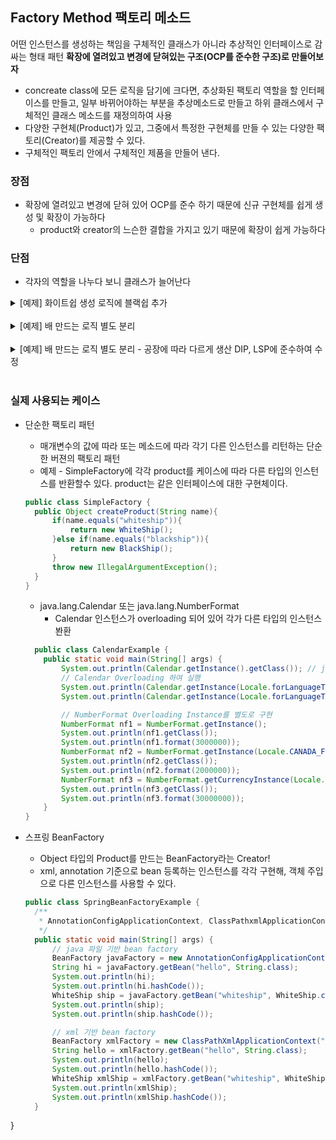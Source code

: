## Factory Method 팩토리 메소드
어떤 인스턴스를 생성하는 책임을 구체적인 클래스가 아니라 추상적인 인터페이스로 감싸는 형태 패턴
**확장에 열려있고 변경에 닫혀있는 구조(OCP를 준수한 구조)로 만들어보자**
- concreate class에 모든 로직을 담기에 크다면, 추상화된 팩토리 역할을 할 인터페이스를 만들고, 일부 바뀌어야하는 부분을 추상메소드로 만들고 하위 클래스에서 구체적인 클래스 메소드를 재정의하여 사용 
- 다양한 구현체(Product)가 있고, 그중에서 특정한 구현체를 만들 수 있는 다양한 팩토리(Creator)를 제공할 수 있다. 
- 구체적인 팩토리 안에서 구체적인 제품을 만들어 낸다. 

### 장점
  - 확장에 열려있고 변경에 닫혀 있어 OCP를 준수 하기 때문에 신규 구현체를 쉽게 생성 및 확장이 가능하다
    - product와 creator의 느슨한 결합을 가지고 있기 때문에 확장이 쉽게 가능하다  
###  단점
  - 각자의 역할을 나누다 보니 클래스가 늘어난다

<details>
<summary> [예제] 화이트쉽 생성 로직에 블랙쉽 추가 </summary>
<div markdown="1">

```java
@Data
public class Ship {
    String name;
    String logo;
    String color;
}

/**
 * 배 생성 비지니스 로직 모두 포함
 */
public class ShipFactory {
    
    static final String BLACKSHIP = "blackship";
    static final String WHILESHIP = "whiteship";

    public static Ship orderShip(String name, String email) {
        // validate
        if(name.isEmpty()){
            throw new IllegalArgumentException("배 이름을 지어주세요");
        }
        if(email.isEmpty()){
            throw new IllegalArgumentException("연락처를 남겨주세요.");
        }

        prepareFor(name);

        Ship ship = new Ship();
        ship.setName(name);

        // Customizing for specific name
        if(name.equalsIgnoreCase(WHILESHIP)){
            ship.setLogo("\uD83D\uDEE5");
        } else if (name.equalsIgnoreCase(BLACKSHIP)) {
            ship.setLogo("블랙쉽로고");
        }
        
        // Coloring 
        if(name.equalsIgnoreCase(BLACKSHIP)){
            ship.setColor("black");
        } else if (name.equalsIgnoreCase(WHILESHIP)) {
            ship.setColor("while");
        }

        sendEmailTo(email, ship);
        return ship;
    }

    private static void sendEmailTo(String email, Ship ship) {
        System.out.println(ship.name + " 다 만들었습니다.");
    }

    private static void prepareFor(String name) {
        System.out.println(name + " 만들 준비 중");
    }
}

/**
 * 배 생성을 위한 클라이언트에서 호출
 */
public class Client {
    public static void main(String[] args){
        Client client = new Client();

        Ship whiteShip = ShipFactory.orderShip("WhiteShip", "keesun@gamil.com");
        System.out.println(whiteShip);

        Ship blackShip = ShipFactory.orderShip("blackShip", "keesun@gmail.com");
        System.out.println(blackShip);

    }
}

```

</div>
</details>
<br>

<details>
<summary> [예제] 배 만드는 로직 별도 분리 </summary>
<div markdown="1">

<details>
<summary> [예제] 배 만드는 로직 별도 분리 - Factory 생성 </summary>
<div markdown="1">

```java
// 공통 비지니스 로직 - 배 공정 부분 인터페이스로 생성 
//(자바8 이전은 추상클래스로 생성해야함 default 안되서..)
public interface ShipFactory {
    default Ship orderShip(String name, String email){
        validate(name, email);
        prepareFor(name);
        Ship ship = createShip();
        sendEmailTo(email, ship);
        return ship;
    }

    Ship createShip();

    default void validate(String name, String email){
        if(name.isEmpty()){
            throw new IllegalArgumentException("배 이름을 지어주세요");
        }
        if(email.isEmpty()){
            throw new IllegalArgumentException("연락처를 남겨주세요.");
        }
    }

    default void sendEmailTo(String email, Ship ship) {
        System.out.println(ship.name + " 다 만들었습니다.");
    }

    default void prepareFor(String name) {
        System.out.println(name + " 만들 준비 중");
    }
}
```
</div>
</details>
<br>

<details>
<summary> [예제] 배 만드는 로직 별도 분리 - whiteship 생산 </summary>
<div markdown="1">

```java
// 배 설정 하는 부분은 따로 구현 - 변경 가능 영역
public class WhiteShipFactory implements ShipFactory{
    @Override
    public Ship createShip() {
        return new WhiteShip();
    }
}

@Data
public class Ship {
    String name;
    String logo;
    String color;
}

// 배 생성 
public class WhiteShip extends Ship{
    public WhiteShip(){
        setName("whiteShip");
        setLogo("whiteShip Logo");
        setColor("white");
    }
}
```
</div>
</details>
<br>


<details>
<summary> [예제] 배 만드는 로직 별도 분리 - blackship 생산 </summary>
<div markdown="1">

```java
public class BlackShipFactory implements ShipFactory{
    @Override
    public Ship createShip() {
        return new BlackShip();
    }
}

public class BlackShip extends Ship {
    public BlackShip(){
        setName("blackShip");
        setColor("black");
        setLogo("blackShip logo");
    }
}
```
</div>
</details>
<br>

**클라이언트에서 whiteship, blackship 생산**
```java
public class Client {
    public static void main(String[] args){
        Client client = new Client();

        Ship whiteShip = new WhiteShipFactory().orderShip("WhiteShip", "keesun@gamil.com");
        System.out.println(whiteShip);

        Ship blackShip = new BlackShipFactory().orderShip("blackShip", "keesun@gmail.com");
        System.out.println(blackShip);

    }
}
```

</div>
</details>
<br>


<details>
<summary> [예제] 배 만드는 로직 별도 분리 - 공장에 따라 다르게 생산 DIP, LSP에 준수하여 수정 </summary>
<div markdown="1">

**클라이언트에서 print에 주입되는 ShipFactory 구현체에 따라 적용된다.**
```java
public class Client {
    public static void main(String[] args){
        Client client = new Client();
        // print에 주입되는 ShipFactory 구현체에 따라 적용된다.
        client.print(new WhiteShipFactory(), "WhiteShip", "keesun@mail.com");
        client.print(new BlackShipFactory(), "WhiteShip", "keesun@mail.com");
    }

    private void print(ShipFactory shipFactory, String name, String email){
        System.out.println(shipFactory.orderShip(name, email));
    }
}
```
</div>
</details>
<br>


### 실제 사용되는 케이스 

- 단순한 팩토리 패턴
  - 매개변수의 값에 따라 또는 메소드에 따라 각기 다른 인스턴스를 리턴하는 단순한 버젼의 팩토리 패턴
  - 예제 - SimpleFactory에 각각 product를 케이스에 따라 다른 타입의 인스턴스를 반환할수 있다. 
    product는 같은 인터페이스에 대한 구현체이다.
  ```java
  public class SimpleFactory {
    public Object createProduct(String name){
        if(name.equals("whiteship")){
            return new WhiteShip();
        }else if(name.equals("blackship")){
            return new BlackShip();
        }
        throw new IllegalArgumentException();
    }
  }

  ```
  - java.lang.Calendar 또는 java.lang.NumberFormat 
    - Calendar 인스턴스가 overloading 되어 있어 각가 다른 타입의 인스턴스 봔환
  ```java
    public class CalendarExample {
      public static void main(String[] args) {
          System.out.println(Calendar.getInstance().getClass()); // java.util.GregorianCalendar
          // Calendar Overloading 하여 실행
          System.out.println(Calendar.getInstance(Locale.forLanguageTag("th-TH-x-lvariant-TH"))); // sun.util.BuddhistCalendar
          System.out.println(Calendar.getInstance(Locale.forLanguageTag("ja-JP-x-lvariant-JP"))); // java.util.JapaneseImperialCalendar

          // NumberFormat Overloading Instance를 별도로 구현
          NumberFormat nf1 = NumberFormat.getInstance();
          System.out.println(nf1.getClass());
          System.out.println(nf1.format(3000000));
          NumberFormat nf2 = NumberFormat.getInstance(Locale.CANADA_FRENCH);
          System.out.println(nf2.getClass());
          System.out.println(nf2.format(2000000));
          NumberFormat nf3 = NumberFormat.getCurrencyInstance(Locale.JAPAN);
          System.out.println(nf3.getClass());
          System.out.println(nf3.format(30000000));
      }
  }
  ```
  
- 스프링 BeanFactory
  - Object 타입의 Product를 만드는 BeanFactory라는 Creator!
  - xml, annotation 기준으로 bean 등록하는 인스턴스를 각각 구현해, 객체 주입으로 다른 인스턴스를 사용할 수 있다. 
  
  ```java
  public class SpringBeanFactoryExample {
    /**
     * AnnotationConfigApplicationContext, ClassPathxmlApplicationContext가 ConCreator 클래스들!
     */
    public static void main(String[] args) {
        // java 파일 기반 bean factory
        BeanFactory javaFactory = new AnnotationConfigApplicationContext(Config.class);
        String hi = javaFactory.getBean("hello", String.class);
        System.out.println(hi);
        System.out.println(hi.hashCode());
        WhiteShip ship = javaFactory.getBean("whiteship", WhiteShip.class);
        System.out.println(ship);
        System.out.println(ship.hashCode());

        // xml 기반 bean factory
        BeanFactory xmlFactory = new ClassPathXmlApplicationContext("config.xml");
        String hello = xmlFactory.getBean("hello", String.class);
        System.out.println(hello);
        System.out.println(hello.hashCode());
        WhiteShip xmlShip = xmlFactory.getBean("whiteship", WhiteShip.class);
        System.out.println(xmlShip);
        System.out.println(xmlShip.hashCode());
    }
}

  
  ```
  